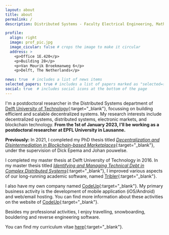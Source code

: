 ```yaml
---
layout: about
title: about
permalink: /
description: Distributed Systems - Faculty Electrical Engineering, Mathematics and Computer Science - Delft University of Technology

profile:
  align: right
  image: prof_pic.jpg
  image_cicular: false # crops the image to make it circular
  address: >
    <p>Office 1E.420</p>
    <p>Building 28</p>
    <p>Van Mourik Broekmanweg 6</p>
    <p>Delft, The Netherlands</p>

news: true  # includes a list of news items
selected_papers: true # includes a list of papers marked as "selected={true}"
social: true  # includes social icons at the bottom of the page
---
```


I'm a postdoctoral researcher in the Distributed Systems department of [Delft University of Technology](https://tudelft.nl){:target="_blank"}, focussing on building efficient and scalable decentralized systems.
My research interests include decentralized systems, distributed systems, electronic markets, and blockchain technology.
**From the 1st of January 2023, I'll be working as a postdoctoral researcher at EPFL University in Lausanne.**

**Previously:**
In 2021, I completed my PhD thesis titled [_Decentralization and Disintermediation in Blockchain-based Marketplaces_](https://repository.tudelft.nl/islandora/object/uuid:a4f750b6-5ac5-4709-80c5-71eb71ac7b35){:target="_blank"}, under the supervision of Dick Epema and Johan pouwelse.

I completed my master thesis at Delft University of Technology in 2016. In my master thesis titled [_Identifying and Managing Technical Debt in Complex Distributed Systems_](https://repository.tudelft.nl/islandora/object/uuid:e5a817a4-ce0a-4dd3-afd4-d70660b63d16){:target="_blank"}, I improved various aspects of our long-running academic software, named [Tribler](https://tribler.org){:target="_blank"}.

I also have my own company named [CodeUp](https://code-up.nl){:target="_blank"}. My primary business activity is the development of mobile application (iOS/Android) and web/email hosting. You can find more information about these activities on the website of [CodeUp](https://code-up.nl){:target="_blank"}.

Besides my professional activities, I enjoy travelling, snowboarding, bouldering and reverse engineering software.

You can find my curriculum vitae [here](assets/pdf/resume.pdf){:target="_blank"}.